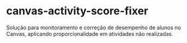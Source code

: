 # canvas-activity-score-fixer
Solução para monitoramento e correção de desempenho de alunos no Canvas, aplicando proporcionalidade em atividades não realizadas.
